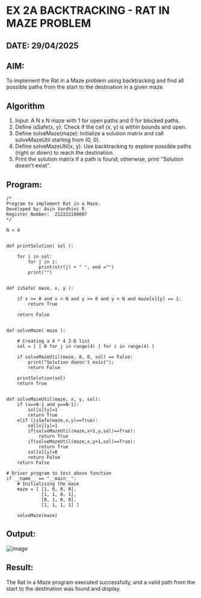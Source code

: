 # EX 2A BACKTRACKING - RAT IN MAZE PROBLEM
## DATE: 29/04/2025
## AIM:
To implement the Rat in a Maze problem using backtracking and find all possible paths from the start to the destination in a given maze.


## Algorithm
1. Input: A N x N maze with 1 for open paths and 0 for blocked paths.
2. Define isSafe(x, y): Check if the cell (x, y) is within bounds and open.
3. Define solveMaze(maze): Initialize a solution matrix and call solveMazeUtil starting from (0, 0).
4. Define solveMazeUtil(x, y): Use backtracking to explore possible paths (right or down) to reach the destination.
5. Print the solution matrix if a path is found; otherwise, print "Solution doesn't exist".

## Program:
```
/*
Program to implement Rat in a Maze.
Developed by: Asin Vardhini R
Register Number:  212222100007
*/

N = 4
 

def printSolution( sol ):
     
    for i in sol:
        for j in i:
            print(str(j) + " ", end ="")
        print("")
 

def isSafe( maze, x, y ):
     
    if x >= 0 and x < N and y >= 0 and y < N and maze[x][y] == 1:
        return True
     
    return False
 

def solveMaze( maze ):
     
    # Creating a 4 * 4 2-D list
    sol = [ [ 0 for j in range(4) ] for i in range(4) ]
     
    if solveMazeUtil(maze, 0, 0, sol) == False:
        print("Solution doesn't exist");
        return False
     
    printSolution(sol)
    return True
     

def solveMazeUtil(maze, x, y, sol):
    if (x==N-1 and y==N-1):
        sol[x][y]=1
        return True
    elif (isSafe(maze,x,y)==True):
        sol[x][y]=1
        if(solveMazeUtil(maze,x+1,y,sol)==True):
            return True
        if(solveMazeUtil(maze,x,y+1,sol)==True):
            return True
        sol[x][y]=0
        return False
    return False
    
# Driver program to test above function
if __name__ == "__main__":
    # Initialising the maze
    maze = [ [1, 0, 0, 0],
             [1, 1, 0, 1],
             [0, 1, 0, 0],
             [1, 1, 1, 1] ]
              
    solveMaze(maze)
```

## Output:

![image](https://github.com/user-attachments/assets/ca5baad5-82ec-4ad2-a490-70a0585ec44c)


## Result:
The Rat in a Maze program executed successfully, and a valid path from the start to the destination was found and display.
